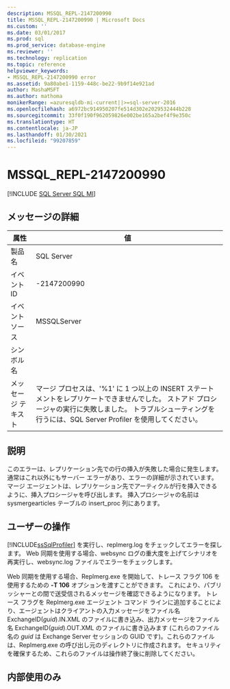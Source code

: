 ```yaml
---
description: MSSQL_REPL-2147200990
title: MSSQL_REPL-2147200990 | Microsoft Docs
ms.custom: ''
ms.date: 03/01/2017
ms.prod: sql
ms.prod_service: database-engine
ms.reviewer: ''
ms.technology: replication
ms.topic: reference
helpviewer_keywords:
- MSSQL_REPL-2147200990 error
ms.assetid: 9a80abe1-1159-448c-be22-9b9f14e921ad
author: MashaMSFT
ms.author: mathoma
monikerRange: =azuresqldb-mi-current||>=sql-server-2016
ms.openlocfilehash: a6972bc914950207fe514d302e2029532444b228
ms.sourcegitcommit: 33f0f190f962059826e002be165a2bef4f9e350c
ms.translationtype: HT
ms.contentlocale: ja-JP
ms.lasthandoff: 01/30/2021
ms.locfileid: "99207859"
---
```

# <a name="mssql_repl-2147200990"></a>MSSQL_REPL-2147200990
[!INCLUDE [SQL Server SQL MI](../../includes/applies-to-version/sql-asdbmi.md)]
    
## <a name="message-details"></a>メッセージの詳細  
  
|属性|値|  
|-|-|  
|製品名|SQL Server|  
|イベント ID|-2147200990|  
|イベント ソース|MSSQLServer|  
|シンボル名||  
|メッセージ テキスト|マージ プロセスは、'%1' に 1 つ以上の INSERT ステートメントをレプリケートできませんでした。 ストアド プロシージャの実行に失敗しました。 トラブルシューティングを行うには、SQL Server Profiler を使用してください。|  
  
## <a name="explanation"></a>説明  
 このエラーは、レプリケーション先での行の挿入が失敗した場合に発生します。 通常はこれ以外にもサーバー エラーがあり、エラーの詳細が示されています。 マージ エージェントは、レプリケーション先でアーティクルが行を挿入できるように、挿入プロシージャを呼び出します。 挿入プロシージャの名前は sysmergearticles テーブルの insert_proc 列にあります。  
  
## <a name="user-action"></a>ユーザーの操作  
 [!INCLUDE[ssSqlProfiler](../../includes/sssqlprofiler-md.md)] を実行し、replmerg.log をチェックしてエラーを探します。 Web 同期を使用する場合、websync ログの重大度を上げてシナリオを再実行し、websync.log ファイルでエラーをチェックします。  
  
 Web 同期を使用する場合、Replmerg.exe を開始して、トレース フラグ 106 を使用するための **-T 106** オプションを渡すことができます。 これにより、パブリッシャーとの間で送受信されるメッセージを確認できるようになります。 トレース フラグを Replmerg.exe エージェント コマンド ラインに追加することにより、エージェントはクライアントの入力メッセージをファイル名 ExchangeID(*guid*).IN.XML のファイルに書き込み、出力メッセージをファイル名 ExchangeID(*guid*).OUT.XML のファイルに書き込みます (これらのファイル名の *guid* は Exchange Server セッションの GUID です)。これらのファイルは、Replmerg.exe の呼び出し元のディレクトリに作成されます。 セキュリティを確保するため、これらのファイルは操作終了後に削除してください。  
  
## <a name="internal-only"></a>内部使用のみ  
  
